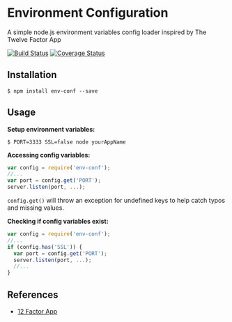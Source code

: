 # Environment Configuration

A simple node.js environment variables config loader inspired by The Twelve Factor App

[![Build
Status](https://travis-ci.org/chrisandrews7/env-conf.svg?branch=master)](https://travis-ci.org/chrisandrews7/env-conf) [![Coverage Status](https://coveralls.io/repos/github/chrisandrews7/env-conf/badge.svg?branch=master)](https://coveralls.io/github/chrisandrews7/env-conf?branch=master)

## Installation

```shell
$ npm install env-conf --save
```

## Usage

**Setup environment variables:**

```shell
$ PORT=3333 SSL=false node yourAppName
```

**Accessing config variables:**

```js
var config = require('env-conf');
//...
var port = config.get('PORT');
server.listen(port, ...);
```

`config.get()` will throw an exception for undefined keys to help catch typos and missing values.

**Checking if config variables exist:**

```js
var config = require('env-conf');
//...
if (config.has('SSL')) {
  var port = config.get('PORT');
  server.listen(port, ...);
  //...
}
```

## References

* [12 Factor App](http://12factor.net/config)
